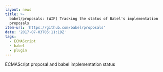 ```yaml
---
layout: news
title: >-
  babel/proposals: (WIP) Tracking the status of Babel's implementation of TC39
  proposals
item-url: 'https://github.com/babel/proposals'
date: '2017-07-03T05:11:19Z'
tags:
  - ECMAScript
  - babel
  - plugin
---
```

ECMAScript proposal and babel implementation status
